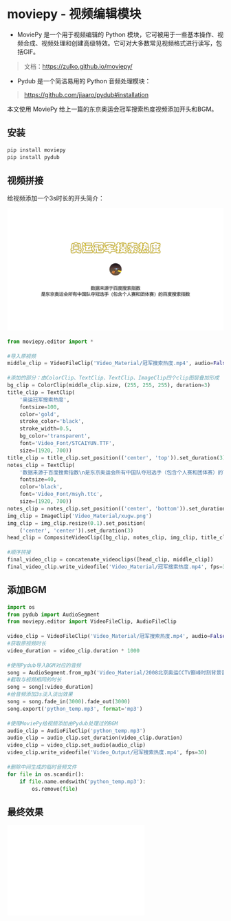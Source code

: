 # moviepy - 视频编辑模块

- MoviePy 是一个用于视频编辑的 Python 模块，它可被用于一些基本操作、视频合成、视频处理和创建高级特效。它可对大多数常见视频格式进行读写，包括GIF。

> 文档：<https://zulko.github.io/moviepy/>

- Pydub 是一个简洁易用的 Python 音频处理模块：

> <https://github.com/jiaaro/pydub#installation>

本文使用 MoviePy 给上一篇的东京奥运会冠军搜索热度视频添加开头和BGM。

## 安装

``` bash
pip install moviepy
pip install pydub
```

## 视频拼接

给视频添加一个3s时长的开头简介：

![img](./image/moviepy.png)

``` python
from moviepy.editor import *

#导入原视频
middle_clip = VideoFileClip('Video_Material/冠军搜索热度.mp4', audio=False)

#添加的部分：由ColorClip、TextClip、TextClip、ImageClip四个clip图层叠加形成
bg_clip = ColorClip(middle_clip.size, (255, 255, 255), duration=3)
title_clip = TextClip(
    '奥运冠军搜索热度',
    fontsize=100,
    color='gold',
    stroke_color='black',
    stroke_width=0.5,
    bg_color='transparent',
    font='Video_Font/STCAIYUN.TTF',
    size=(1920, 700))
title_clip = title_clip.set_position(('center', 'top')).set_duration(3)
notes_clip = TextClip(
    '数据来源于百度搜索指数\n是东京奥运会所有中国队夺冠选手（包含个人赛和团体赛）的百度搜索指数',
    fontsize=40,
    color='black',
    font='Video_Font/msyh.ttc',
    size=(1920, 700))
notes_clip = notes_clip.set_position(('center', 'bottom')).set_duration(3)
img_clip = ImageClip('Video_Material/xugw.png')
img_clip = img_clip.resize(0.1).set_position(
    ('center', 'center')).set_duration(3)
head_clip = CompositeVideoClip([bg_clip, notes_clip, img_clip, title_clip])

#顺序拼接
final_video_clip = concatenate_videoclips([head_clip, middle_clip])
final_video_clip.write_videofile('Video_Material/冠军搜索热度.mp4', fps=30)
```

## 添加BGM

``` python
import os
from pydub import AudioSegment
from moviepy.editor import VideoFileClip, AudioFileClip

video_clip = VideoFileClip('Video_Material/冠军搜索热度.mp4', audio=False)
#获取原视频时长
video_duration = video_clip.duration * 1000

#使用Pydub导入BGM对应的音频
song = AudioSegment.from_mp3('Video_Material/2008北京奥运CCTV巅峰时刻背景音乐.mp3')
#截取与视频相同的时长
song = song[:video_duration]
#给音频添加3s淡入淡出效果
song = song.fade_in(3000).fade_out(3000)
song.export('python_temp.mp3', format='mp3')

#使用MoviePy给视频添加由Pydub处理过的BGM
audio_clip = AudioFileClip('python_temp.mp3')
audio_clip = audio_clip.set_duration(video_clip.duration)
video_clip = video_clip.set_audio(audio_clip)
video_clip.write_videofile('Video_Output/冠军搜索热度.mp4', fps=30)

#删除中间生成的临时音频文件
for file in os.scandir():
    if file.name.endswith('python_temp.mp3'):
        os.remove(file)
```

## 最终效果

<iframe src="//player.bilibili.com/player.html?aid=419687623&amp;bvid=BV163411r7Aw&amp;cid=385169533&amp;page=1" scrolling="no" border="0" frameborder="no" framespacing="0" allowfullscreen="true" height="210" width="320"> </iframe>
